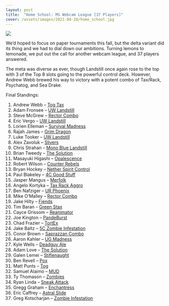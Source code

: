 ```yaml
---
layout: post
title:  "Home School: MS Webcam League [37 Players]"
cover: /assets/images/2021-08-20/home_school.jpg
---
```


![](/assets/images/2021-08-20/2021-08-20/home_school.jpg)

We’d hoped to focus on paper tournaments this fall, but the delta variant did its thing
and we had to dial down our ambitions. Turning lemons to lemonade, we put out the call
for another webcam league, and 37 players answered.

The meta was diverse as ever, though Landstill once again rose to the top with 3 of
the Top 8 slots going to the powerful control deck. However, Andrew Webb brewed his
way to victory with a potent combo of Tax/Rack, Psychatog, and Sea Drake.


Final Standings:

1.	Andrew Webb – [Tog Tax](/assets/images/2021-08-20/webb_tog_tax.jpg)
2.	Adam Fronsee – [UW Landstill](/assets/images/2021-08-20/adam_landstill.jpg)
3.	Steve McGrew – [Rector Combo](/assets/images/2021-08-20/steven_rector.jpg)
4.	Eric Vergo – [UW Landstill](/assets/images/2021-08-20/vergo_landstill.jpg)
5.	Lorien Elleman – [Survival Madness](/assets/images/2021-08-20/lorien_madness.jpg)
6.	Rajah James – [Grim Dragon](/assets/images/2021-08-20/rajah_grim_dragon.jpg)
7.	Luke Tooker – [UW Landstill](/assets/images/2021-08-20/luke_landstill.jpg)
8.	Alex Zavoluk – [Slivers](/assets/images/2021-08-20/alex_slivers.jpg)
9.	Chris Strahan – [Mono Blue Landstill](/assets/images/2021-08-20/strahan_blue.jpg)
10.	Brian Tweedy – [The Solution](/assets/images/2021-08-20/tweedy_uwr.jpg)
11.	Masayuki Higashi – [Opalescence](/assets/images/2021-08-20/masayuki_opelescence.jpg)
12.	Robert Wilson – [Counter Rebels](/assets/images/2021-08-20/robert_rebels.jpg)
13.	Bryan Hockey – [Nether Spirit Control](/assets/images/2021-08-20/bryan_hockey.jpg)
14.	Paul Blakeley – [4C Good Stuff](/assets/images/2021-08-20/paul_4c.jpg)
15.	Jasper Mangus – [Merfolk](/assets/images/2021-08-20/jasper_merfolk.jpg)
16.	Angelo Kortyka – [Tax Rack Aggro](/assets/images/2021-08-20/angelo_tax.jpg)
17.	Ben Nafziger – [UR Phoenix](/assets/images/2021-08-20/ben_phoenix.png)
18.	Mike O’Malley – [Rector Combo](/assets/images/2021-08-20/mike_rector.jpg)
19.	Jake Hilty – [Fiends](/assets/images/2021-08-20/jake_fiends.jpg)
20.	Tim Baran – [Green Stax](/assets/images/2021-08-20/tim_green.jpg)
21.	Cayce Grissom – [Reanimator](/assets/images/2021-08-20/cayce_reanimator.jpg)
22.	Joe Kington – [PandeBurst](/assets/images/2021-08-20/joe_pandeburst.jpg)
23.	Chad Frazier – [TortEx](/assets/images/2021-08-20/chad_tortex.jpg)
24.	Jake Baltz – [5C Zombie Infestation](/assets/images/2021-08-20/jake_5c_infestation.jpg)
25.	Conor Brown – [Saprazzan Combo](/assets/images/2021-08-20/conor_combo.jpg)
26.	Aaron Kahler – [UG Madness](/assets/images/2021-08-20/kahler_madness.jpg)
27.	Kyle Wells – [Deadguy Ale](/assets/images/2021-08-20/kyle_deadguy.jpg)
28.	Adam Love – [The Solution](/assets/images/2021-08-20/adam_uwr.jpg)
29.	Galen Lemei – [Stiflenaught](/assets/images/2021-08-20/galen_stiflenaught.jpg)
30.	Ben Revell – [Pox](/assets/images/2021-08-20/ben_pox.jpg)
31.	Matt Punts – [Tog](/assets/images/2021-08-20/punts_tog.jpg)
32.	Samuel Alaimo – [MUD](/assets/images/2021-08-20/samuel_mud.jpg)
33.	Ty Thomason – [Zombies](/assets/images/2021-08-20/ty_zombies.jpg)
34.	Ryan Linda – [Sneak Attack](/assets/images/2021-08-20/ryan_sneak.jpg)
35.	Gregg Graham – [Enchantress](/assets/images/2021-08-20/gregg_enchantress.jpg)
36.	Eric Caffrey – [Astral Slide](/assets/images/2021-08-20/eric_slide.jpg)
37.	Greg Kotscharjan – [Zombie Infestation](/assets/images/2021-08-20/greg_infestation.jpg)


